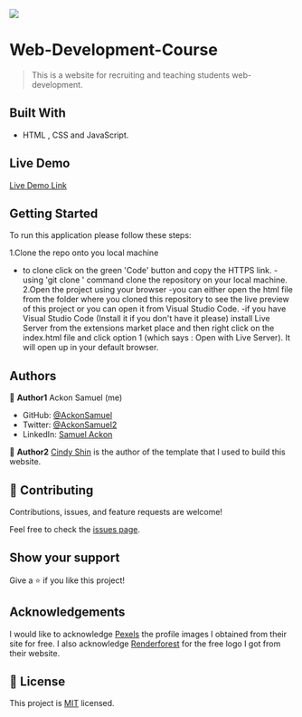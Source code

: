 ![](https://img.shields.io/badge/Microverse-blueviolet)

# Web-Development-Course

> This is a website for recruiting and teaching students web-development.

## Built With

- HTML , CSS and JavaScript.

## Live Demo

[Live Demo Link](https://ackonsamuel.github.io/Capstone-Project-html-css-js/)


## Getting Started

To run this application please follow these steps:

1.Clone the repo onto you local machine
  - to clone click on the green 'Code' button and copy the HTTPS link.
  -using 'git clone <link>' command clone the repository on your local machine.
2.Open the project using your browser
  -you can either open the html file from the folder where you cloned this repository to see the live preview of this project or you can open it from Visual Studio Code.
  -if you have  Visual Studio Code (Install it if you don't have it please) install Live Server from the extensions market place and then right click on the index.html file and click option 1 (which says : Open with Live Server). It will open up in your default browser.


## Authors

👤 **Author1**
Ackon Samuel (me)

- GitHub: [@AckonSamuel](https://github.com/AckonSamuel)
- Twitter: [@AckonSamuel2](https://twitter.com/AckonSamuel2)
- LinkedIn: [Samuel Ackon](https://www.linkedin.com/in/samuel-ackon-882717190/)

👤 **Author2**
[Cindy Shin](https://www.behance.net/adagio07) is the author of the template that I used to build this website.


## 🤝 Contributing

Contributions, issues, and feature requests are welcome!

Feel free to check the [issues page](../../issues/).

## Show your support

Give a ⭐️ if you like this project!

## Acknowledgements

I would like to acknowledge [Pexels](https://www.pexels.com/) the profile images I obtained from their site for free.
I also acknowledge [Renderforest](https://www.renderforest.com) for the free logo I got from their website.

## 📝 License

This project is [MIT](./MIT.md) licensed.
